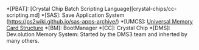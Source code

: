 *[PBAT]: [Crystal Chip Batch Scripting Language][crystal-chips/cc-scripting.md]
*[SAS]: 
    Save Application System (https://ps2wiki.github.io/sas-apps-archive/)
*[UMCS]: 
    [Universal Memory Card Structure](https://ps2wiki.github.io/sas-apps-archive/psu-categories/umcs.html)
*[BM]: BootManager
*[CC]: Crystal Chip
*[DMS]: Dev.olution Memory System: Started by the DMS3 team and inherted by many others.
